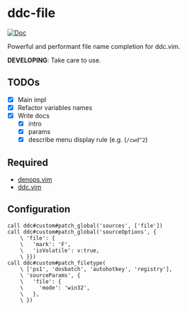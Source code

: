 # ddc-file

[![Doc](https://img.shields.io/badge/doc-%3Ah%20ddc--file-orange.svg?style=flat-square)](doc/ddc-file.txt)

Powerful and performant file name completion for ddc.vim.

**DEVELOPING**: Take care to use.

## TODOs

- [x] Main impl
- [x] Refactor variables names
- [x] Write docs
  - [x] intro
  - [x] params
  - [x] describe menu display rule (e.g. (`/cwd^2`)

## Required

- [denops.vim](https://github.com/vim-denops/denops.vim)
- [ddc.vim](https://github.com/Shougo/ddc.vim)

## Configuration

```vim
call ddc#custom#patch_global('sources', ['file'])
call ddc#custom#patch_global('sourceOptions', {
    \ 'file': {
    \   'mark': 'F',
    \   'isVolatile': v:true,
    \ }})
call ddc#custom#patch_filetype(
    \ ['ps1', 'dosbatch', 'autohotkey', 'registry'],
    \ 'sourceParams', {
    \   'file': {
    \     'mode': 'win32',
    \   },
    \ })
```
